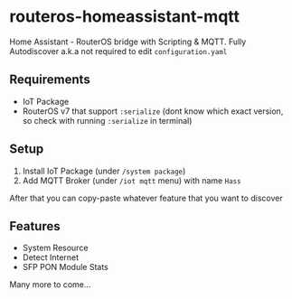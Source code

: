 # routeros-homeassistant-mqtt

Home Assistant - RouterOS bridge with Scripting &amp; MQTT. Fully Autodiscover a.k.a not required to edit `configuration.yaml`

## Requirements

- IoT Package
- RouterOS v7 that support `:serialize` (dont know which exact version, so check with running `:serialize` in terminal)

## Setup

1. Install IoT Package (under `/system package`)
2. Add MQTT Broker (under `/iot mqtt` menu) with name `Hass`

After that you can copy-paste whatever feature that you want to discover

## Features

- System Resource
- Detect Internet
- SFP PON Module Stats

Many more to come...
